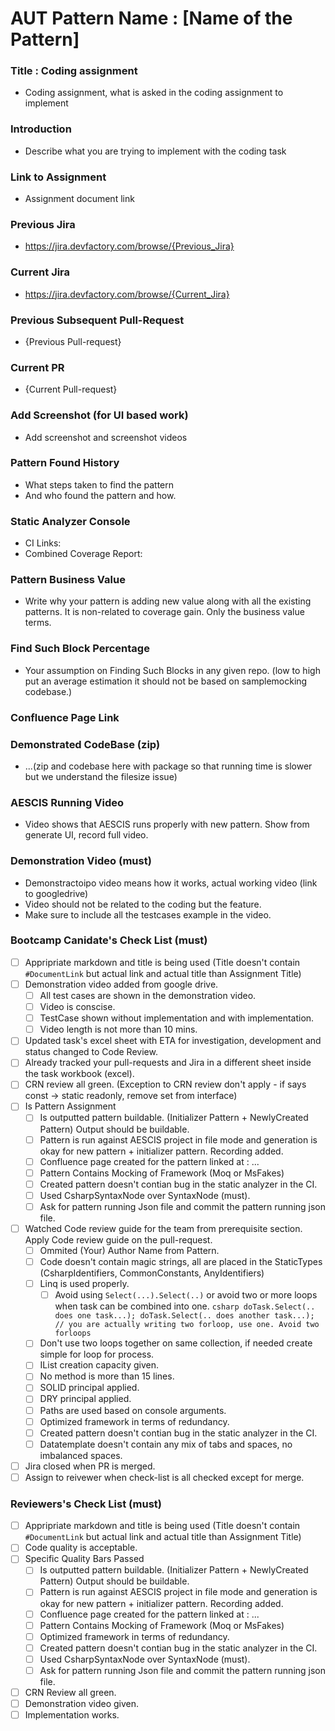 # AUT Pattern Name : [Name of the Pattern]

### Title : Coding assignment
- Coding assignment, what is asked in the coding assignment to implement

### Introduction
- Describe what you are trying to implement with the coding task

### Link to Assignment
- Assignment document link

### Previous Jira
- https://jira.devfactory.com/browse/{Previous_Jira}

### Current Jira
- https://jira.devfactory.com/browse/{Current_Jira}

### Previous Subsequent Pull-Request
- {Previous Pull-request}

### Current PR
- {Current Pull-request}

### Add Screenshot (for UI based work)
- Add screenshot and screenshot videos

### Pattern Found History
- What steps taken to find the pattern
- And who found the pattern and how.

### Static Analyzer Console
- CI Links:
- Combined Coverage Report:

### Pattern Business Value
- Write why your pattern is adding new value along with all the existing patterns. It is non-related to coverage gain. Only the business value terms.

### Find Such Block Percentage
- Your assumption on Finding Such Blocks in any given repo. (low to high put an average estimation it should not be based on samplemocking codebase.)

### Confluence Page Link

### Demonstrated CodeBase (zip)
- ...(zip and codebase here with package so that running time is slower but we understand the filesize issue)

### AESCIS Running Video
- Video shows that AESCIS runs properly with new pattern. Show from generate UI, record full video.

### Demonstration Video (must)
- Demonstractoipo video means how it works, actual working video (link to googledrive)
- Video should not be related to the coding but the feature.
- Make sure to include all the testcases example in the video.

### Bootcamp Canidate's Check List (must)
- [ ] Appripriate markdown and title is being used (Title doesn't contain `#DocumentLink` but actual link and actual title than Assignment Title)
- [ ] Demonstration video added from google drive.
   - [ ] All test cases are shown in the demonstration video.
   - [ ] Video is conscise.
   - [ ] TestCase shown without implementation and with implementation.
   - [ ] Video length is not more than 10 mins.
- [ ] Updated task's excel sheet with ETA for investigation, development and status changed to Code Review.
- [ ] Already tracked your pull-requests and Jira in a different sheet inside the task workbook (excel).
- [ ] CRN review all green. (Exception to CRN review don't apply - if says const -> static readonly, remove set from interface)
- [ ] Is Pattern Assignment
   - [ ] Is outputted pattern buildable. (Initializer Pattern + NewlyCreated Pattern) Output should be buildable.
   - [ ] Pattern is run against AESCIS project in file mode and generation is okay for new pattern + initializer pattern. Recording added.
  - [ ] Confluence page created for the pattern linked at : ...
  - [ ] Pattern Contains Mocking of Framework (Moq or MsFakes)
  - [ ] Created pattern doesn't contian bug in the static analyzer in the CI.
  - [ ] Used CsharpSyntaxNode over SyntaxNode (must).
  - [ ] Ask for pattern running Json file and commit the pattern running json file.
- [ ] Watched Code review guide for the team from prerequisite section. Apply Code review guide on the pull-request.
   - [ ] Ommited (Your) Author Name from Pattern.
   - [ ] Code doesn't contain magic strings, all are placed in the StaticTypes (CsharpIdentifiers, CommonConstants, AnyIdentifiers)
   - [ ] Linq is used properly.
     - [ ] Avoid using `Select(...).Select(..)` or avoid two or more loops when task can be combined into one.
            ```csharp
              doTask.Select(.. does one task...);
              doTask.Select(.. does another task...);
              // you are actually writing two forloop, use one. Avoid two forloops
            ```
   - [ ] Don't use two loops together on same collection, if needed create simple for loop for process.
   - [ ] IList creation capacity given.
   - [ ] No method is more than 15 lines.
   - [ ] SOLID principal applied.
   - [ ] DRY principal applied.
   - [ ] Paths are used based on console arguments.
   - [ ] Optimized framework in terms of redundancy.
   - [ ] Created pattern doesn't contian bug in the static analyzer in the CI.
   - [ ] Datatemplate doesn't contain any mix of tabs and spaces, no imbalanced spaces.
- [ ] Jira closed when PR is merged.
- [ ] Assign to reivewer when check-list is all checked except for merge.

### Reviewers's Check List (must)
- [ ] Appripriate markdown and title is being used (Title doesn't contain `#DocumentLink` but actual link and actual title than Assignment Title)
- [ ] Code quality is acceptable.
- [ ] Specific Quality Bars Passed
   - [ ] Is outputted pattern buildable. (Initializer Pattern + NewlyCreated Pattern) Output should be buildable.
   - [ ] Pattern is run against AESCIS project in file mode and generation is okay for new pattern + initializer pattern. Recording added.
   - [ ] Confluence page created for the pattern linked at : ...
   - [ ] Pattern Contains Mocking of Framework (Moq or MsFakes)
   - [ ] Optimized framework in terms of redundancy.
   - [ ] Created pattern doesn't contian bug in the static analyzer in the CI.
   - [ ] Used CsharpSyntaxNode over SyntaxNode (must).
   - [ ] Ask for pattern running Json file and commit the pattern running json file.
- [ ] CRN Review all green.
- [ ] Demonstration video given.
- [ ] Implementation works.
